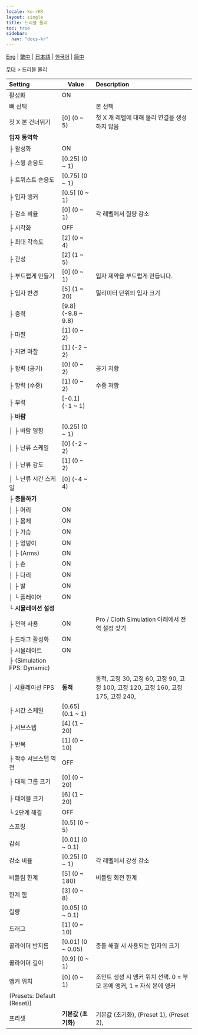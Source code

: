 ```yaml
---
locale: ko-rKR
layout: single
title: 드리블 물리
toc: true
sidebar:
  nav: "docs-kr"
---
```

[Eng](/dancexr/menu/2025.4/stage/cloth_physics) | [繁中](/tw/dancexr/menu/2025.4/stage/cloth_physics) | [日本語](/jp/dancexr/menu/2025.4/stage/cloth_physics) | [한국어](/kr/dancexr/menu/2025.4/stage/cloth_physics) | [简中](/zh/dancexr/menu/2025.4/stage/cloth_physics)

[무대](../menu#무대) > 드리블 물리



| Setting | Value | Description |
| :--- | --- | :--- |
| 활성화 | ON | 
| 뼈 선택 || 본 선택
| 첫 X 본 건너뛰기 | [0] (0 ~ 5) | 첫 X 개 레벨에 대해 물리 연결을 생성하지 않음
| **입자 동역학** | | 
| ├ 활성화 | ON | 
| ├ 스윙 순응도 | [0.25] (0 ~ 1) | 
| ├ 트위스트 순응도 | [0.75] (0 ~ 1) | 
| ├ 입자 앵커 | [0.5] (0 ~ 1) | 
| ├ 감소 비율 | [0] (0 ~ 1) | 각 레벨에서 질량 감소
| ├ 시각화 | OFF | 
| ├ 최대 각속도 | [2] (0 ~ 4) | 
| ├ 관성 | [2] (1 ~ 5) | 
| ├ 부드럽게 만들기 | [0] (0 ~ 1) | 입자 제약을 부드럽게 만듭니다.
| ├ 입자 반경 | [5] (1 ~ 20) | 밀리미터 단위의 입자 크기
| ├ 중력 | [9.8] (-9.8 ~ 9.8) | 
| ├ 마찰 | [1] (0 ~ 2) | 
| ├ 지면 마찰 | [1] (-2 ~ 2) | 
| ├ 항력 (공기) | [0] (0 ~ 2) | 공기 저항
| ├ 항력 (수중) | [1] (0 ~ 2) | 수중 저항
| ├ 부력 | [-0.1] (-1 ~ 1) | 
| ├ **바람** | | 
| │ ├ 바람 영향 | [0.25] (0 ~ 1) | 
| │ ├ 난류 스케일 | [0] (-2 ~ 2) | 
| │ ├ 난류 강도 | [1] (0 ~ 2) | 
| │ └ 난류 시간 스케일 | [0] (-4 ~ 4) | 
| ├ **충돌하기** | | 
| │ ├ 머리 | ON | 
| │ ├ 몸체 | ON | 
| │ ├ 가슴 | ON | 
| │ ├ 엉덩이 | ON | 
| │ ├ (Arms) | ON | 
| │ ├ 손 | ON | 
| │ ├ 다리 | ON | 
| │ ├ 발 | ON | 
| │ └ 플레이어 | ON | 
| └ **시뮬레이션 설정** | | 
|   ├ 전역 사용 | ON | Pro / Cloth Simulation 아래에서 전역 설정 찾기
|   ├ 드래그 활성화 | ON | 
|   ├ 시뮬레이트 | ON | 
|   ├ (Simulation FPS: Dynamic) || 
|   │ 시뮬레이션 FPS | **동적** | 동적, 고정 30, 고정 60, 고정 90, 고정 100, 고정 120, 고정 160, 고정 175, 고정 240,  |
|   ├ 시간 스케일 | [0.65] (0.1 ~ 1) | 
|   ├ 서브스텝 | [4] (1 ~ 20) | 
|   ├ 반복 | [1] (0 ~ 10) | 
|   ├ 짝수 서브스텝 역전 | OFF | 
|   ├ 대체 그룹 크기 | [0] (0 ~ 20) | 
|   ├ 테이블 크기 | [6] (1 ~ 20) | 
|   └ 2단계 해결 | OFF | 
| 스프링 | [0.5] (0 ~ 5) | 
| 감쇠 | [0.01] (0 ~ 0.1) | 
| 감소 비율 | [0.25] (0 ~ 1) | 각 레벨에서 강성 감소
| 비틀림 한계 | [5] (0 ~ 180) | 비틀림 회전 한계
| 한계 힘 | [3] (0 ~ 8) | 
| 질량 | [0.05] (0 ~ 0.1) | 
| 드래그 | [1] (0 ~ 10) | 
| 콜라이더 반지름 | [0.01] (0 ~ 0.05) | 충돌 해결 시 사용되는 입자의 크기
| 콜라이더 길이 | [0.9] (0 ~ 1) | 
| 앵커 위치 | [0] (0 ~ 1) | 조인트 생성 시 앵커 위치 선택. 0 = 부모 본에 앵커, 1 = 자식 본에 앵커
| (Presets: Default (Reset)) || 
| 프리셋 | **기본값 (초기화)** | 기본값 (초기화), (Preset 1), (Preset 2),  |
